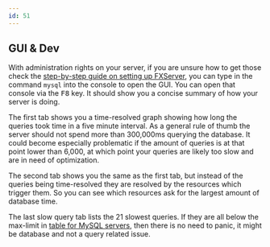 ```yaml
---
id: 51
---
```


## GUI & Dev

With administration rights on your server, if you are unsure how to get those check the
[step-by-step guide on setting up FXServer](https://docs.urk.net/docs/server-manual/setting-up-a-server/),
you can type in the command `mysql` into the console to open the GUI. You can open that console via the <kbd>F8</kbd> key.
It should show you a concise summary of how your server is doing.

The first tab shows you a time-resolved graph showing how long the queries took time in a five minute interval.
As a general rule of thumb the server should not spend more than 300,000ms querying the database. It could become especially problematic
if the amount of queries is at that point lower than 6,000, at which point your queries are likely too slow and
are in need of optimization.

The second tab shows you the same as the first tab, but instead of the queries being time-resolved they are resolved by the resources
which trigger them. So you can see which resources ask for the largest amount of database time.

The last slow query tab lists the 21 slowest queries. If they are all below the max-limit in [table for MySQL servers](#setup),
then there is no need to panic, it might be database and not a query related issue.
